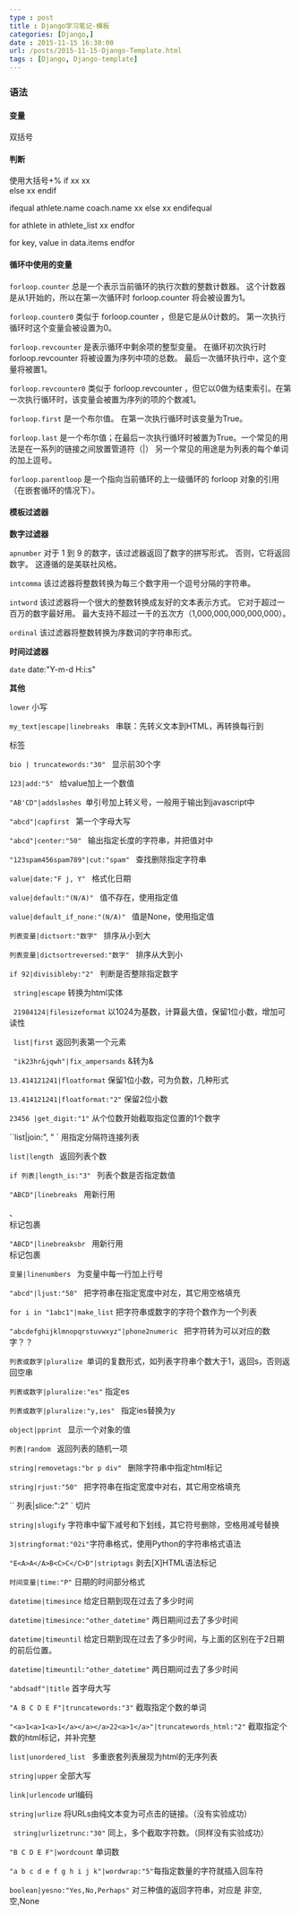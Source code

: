 ```yaml
---
type : post
title : Django学习笔记-模板
categories: [Django,] 
date : 2015-11-15 16:30:00
url: /posts/2015-11-15-Django-Template.html 
tags : [Django, Django-template]
---
```




### 语法

#### 变量

双括号
    
#### 判断
   
使用大括号+%
if xx 
 xx  
else
 xx 
endif 
 
ifequal athlete.name coach.name 
 xx
else
 xx 
endifequal 

for athlete in athlete_list
 xx
endfor

for key, value in data.items
endfor
<!-- more -->    
#### 循环中使用的变量

`forloop.counter` 总是一个表示当前循环的执行次数的整数计数器。 
这个计数器是从1开始的，所以在第一次循环时 forloop.counter 将会被设置为1。

`forloop.counter0` 类似于 forloop.counter ，但是它是从0计数的。 第一次执行循环时这个变量会被设置为0。

`forloop.revcounter` 是表示循环中剩余项的整型变量。 在循环初次执行时 forloop.revcounter 将被设置为序列中项的总数。 最后一次循环执行中，这个变量将被置1。

`forloop.revcounter0` 类似于 forloop.revcounter ，但它以0做为结束索引。在第一次执行循环时，该变量会被置为序列的项的个数减1。

`forloop.first` 是一个布尔值。 在第一次执行循环时该变量为True。

`forloop.last` 是一个布尔值；在最后一次执行循环时被置为True。一个常见的用法是在一系列的链接之间放置管道符（|）
另一个常见的用途是为列表的每个单词的加上逗号。

`forloop.parentloop` 是一个指向当前循环的上一级循环的 forloop 对象的引用（在嵌套循环的情况下）。 


#### 模板过滤器

**数字过滤器**

`apnumber` 对于 1 到 9 的数字，该过滤器返回了数字的拼写形式。 否则，它将返回数字。 这遵循的是美联社风格。

`intcomma` 该过滤器将整数转换为每三个数字用一个逗号分隔的字符串。

`intword` 该过滤器将一个很大的整数转换成友好的文本表示方式。 它对于超过一百万的数字最好用。
最大支持不超过一千的五次方（1,000,000,000,000,000）。

`ordinal` 该过滤器将整数转换为序数词的字符串形式。

**时间过滤器**

`date` date:"Y-m-d H:i:s"
 
**其他**

`lower` 小写

`my_text|escape|linebreaks ` 串联：先转义文本到HTML，再转换每行到 <p> 标签

`bio | truncatewords:"30" ` 显示前30个字
 
`123|add:"5" ` 给value加上一个数值

`"AB'CD"|addslashes `单引号加上转义号，一般用于输出到javascript中

`"abcd"|capfirst ` 第一个字母大写

`"abcd"|center:"50" ` 输出指定长度的字符串，并把值对中

`"123spam456spam789"|cut:"spam" ` 查找删除指定字符串

`value|date:"F j, Y" ` 格式化日期

`value|default:"(N/A)" ` 值不存在，使用指定值

`value|default_if_none:"(N/A)" ` 值是None，使用指定值

`列表变量|dictsort:"数字" ` 排序从小到大

`列表变量|dictsortreversed:"数字" ` 排序从大到小

`if 92|divisibleby:"2" ` 判断是否整除指定数字

` string|escape` 转换为html实体

` 21984124|filesizeformat` 以1024为基数，计算最大值，保留1位小数，增加可读性

` list|first` 返回列表第一个元素

` "ik23hr&jqwh"|fix_ampersands` &转为&amp;

` 13.414121241|floatformat ` 保留1位小数，可为负数，几种形式

` 13.414121241|floatformat:"2" ` 保留2位小数

` 23456 |get_digit:"1" ` 从个位数开始截取指定位置的1个数字

``list|join:", " ` 用指定分隔符连接列表

`list|length ` 返回列表个数

`if 列表|length_is:"3" ` 列表个数是否指定数值

`"ABCD"|linebreaks ` 用新行用<p> 、 <br /> 标记包裹

`"ABCD"|linebreaksbr ` 用新行用<br /> 标记包裹

`变量|linenumbers ` 为变量中每一行加上行号

`"abcd"|ljust:"50" ` 把字符串在指定宽度中对左，其它用空格填充

`for i in "1abc1"|make_list` 把字符串或数字的字符个数作为一个列表

`"abcdefghijklmnopqrstuvwxyz"|phone2numeric ` 把字符转为可以对应的数字？？

`列表或数字|pluralize `单词的复数形式，如列表字符串个数大于1，返回s，否则返回空串

`列表或数字|pluralize:"es"` 指定es

`列表或数字|pluralize:"y,ies" ` 指定ies替换为y

`object|pprint ` 显示一个对象的值

`列表|random ` 返回列表的随机一项

`string|removetags:"br p div" ` 删除字符串中指定html标记

`string|rjust:"50" ` 把字符串在指定宽度中对右，其它用空格填充

`` 列表|slice:":2" ` 切片

` string|slugify ` 字符串中留下减号和下划线，其它符号删除，空格用减号替换

` 3|stringformat:"02i" `字符串格式，使用Python的字符串格式语法

` "E<A>A</A>B<C>C</C>D"|striptags ` 剥去[X]HTML语法标记

` 时间变量|time:"P" ` 日期的时间部分格式

` datetime|timesince ` 给定日期到现在过去了多少时间

` datetime|timesince:"other_datetime" ` 两日期间过去了多少时间


` datetime|timeuntil ` 给定日期到现在过去了多少时间，与上面的区别在于2日期的前后位置。

` datetime|timeuntil:"other_datetime" ` 两日期间过去了多少时间

` "abdsadf"|title ` 首字母大写

` "A B C D E F"|truncatewords:"3" ` 截取指定个数的单词

` "<a>1<a>1<a>1</a></a></a>22<a>1</a>"|truncatewords_html:"2" ` 截取指定个数的html标记，并补完整

`list|unordered_list ` 多重嵌套列表展现为html的无序列表

` string|upper ` 全部大写

`link|urlencode` url编码

` string|urlize ` 将URLs由纯文本变为可点击的链接。（没有实验成功）

` string|urlizetrunc:"30"` 同上，多个截取字符数。（同样没有实验成功）

` "B C D E F"|wordcount ` 单词数

` "a b c d e f g h i j k"|wordwrap:"5" `每指定数量的字符就插入回车符

` boolean|yesno:"Yes,No,Perhaps" ` 对三种值的返回字符串，对应是 非空,空,None


